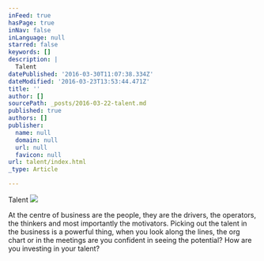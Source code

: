 ```yaml
---
inFeed: true
hasPage: true
inNav: false
inLanguage: null
starred: false
keywords: []
description: |
  Talent
datePublished: '2016-03-30T11:07:38.334Z'
dateModified: '2016-03-23T13:53:44.471Z'
title: ''
author: []
sourcePath: _posts/2016-03-22-talent.md
published: true
authors: []
publisher:
  name: null
  domain: null
  url: null
  favicon: null
url: talent/index.html
_type: Article

---
```

Talent
![](https://the-grid-user-content.s3-us-west-2.amazonaws.com/735d6a8f-c4f1-4c8a-b38f-407356d3dd08.jpg)

At the centre of business are the people, they are the drivers, the operators, the thinkers and most importantly the motivators. Picking out the talent in the business is a powerful thing, when you look along the lines, the org chart or in the meetings are you confident in seeing the potential? How are you investing in your talent?